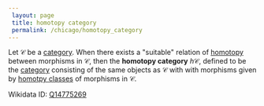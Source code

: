 ```yaml
---
 layout: page
 title: homotopy category
 permalink: /chicago/homotopy_category
---
```

Let $\mathcal C$ be a [category](https://mathgloss.github.io/MathGloss/category). When there exists a "suitable" relation of [homotopy](https://mathgloss.github.io/MathGloss/homotopy) between morphisms in $\mathcal C$, then the **homotopy category** $h\mathcal C$, defined to be the [category](https://mathgloss.github.io/MathGloss/category) consisting of the same objects as $\mathcal C$ with with morphisms given by [homotpy classes](https://mathgloss.github.io/MathGloss/homotopy_equivalence_of_paths) of morphisms in $\mathcal C$. 

Wikidata ID: [Q14775269](https://www.wikidata.org/wiki/Q14775269)